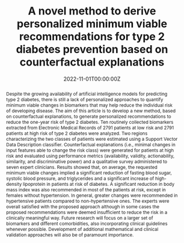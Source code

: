 ---
title: 'A novel method to derive personalized minimum viable recommendations for type 2 diabetes prevention based on counterfactual explanations'

# Authors
# If you created a profile for a user (e.g. the default `admin` user), write the username (folder name) here
# and it will be replaced with their full name and linked to their profile.
authors:
  - Marta Lenatti
  - admin
  - Aziz Guergachi
  - Karim Keshavjee
  - Maurizio Mongelli
  - Alessia Paglialonga

# Author notes (optional)
#author_notes:
#  - 'Equal contribution'
#  - 'Equal contribution'

date: '2022-11-01T00:00:00Z'
doi: '0.1109/ACCESS.2022.3180026'

# Schedule page publish date (NOT publication's date).
publishDate: '2022-11-01T00:00:00Z'

# Publication type.
# Accepts a single type but formatted as a YAML list (for Hugo requirements).
# Enter a publication type from the CSL standard.
publication_types: ['journal']

# Publication name and optional abbreviated publication name.
publication: In *PLOS ONE*
publication_short: In *PLOS ONE*

abstract: Despite the growing availability of artificial intelligence models for predicting type 2 diabetes, there is still a lack of personalized approaches to quantify minimum viable changes in biomarkers that may help reduce the individual risk of developing disease. The aim of this article is to develop a new method, based on counterfactual explanations, to generate personalized recommendations to reduce the one-year risk of type 2 diabetes. Ten routinely collected biomarkers extracted from Electronic Medical Records of 2791 patients at low risk and 2791 patients at high risk of type 2 diabetes were analyzed. Two regions characterizing the two classes of patients were estimated using a Support Vector Data Description classifier. Counterfactual explanations (i.e., minimal changes in input features able to change the risk class) were generated for patients at high risk and evaluated using performance metrics (availability, validity, actionability, similarity, and discriminative power) and a qualitative survey administered to seven expert clinicians. Results showed that, on average, the requested minimum viable changes implied a significant reduction of fasting blood sugar, systolic blood pressure, and triglycerides and a significant increase of high-density lipoprotein in patients at risk of diabetes. A significant reduction in body mass index was also recommended in most of the patients at risk, except in females without hypertension. In general, greater changes were recommended in hypertensive patients compared to non-hypertensive ones. The experts were overall satisfied with the proposed approach although in some cases the proposed recommendations were deemed insufficient to reduce the risk in a clinically meaningful way. Future research will focus on a larger set of biomarkers and different comorbidities, also incorporating clinical guidelines whenever possible. Development of additional mathematical and clinical validation approaches will also be of paramount importance.

# Summary. An optional shortened abstract.
summary: Counterfactual recommendations for treatment of type-2 diabetes.

#tags:
  #- Misclassification error control

# Display this page in the Featured widget?
featured: true

# Custom links (uncomment lines below)
# links:
# - name: Custom Link
#   url: http://example.org

url_pdf: 'uploads/journal.pone.0272825.pdf'
url_code: ''
url_dataset: ''
url_poster: ''
url_project: ''
url_slides: ''
url_source: 'https://journals.plos.org/plosone/article?id=10.1371/journal.pone.0272825'
url_video: ''

# Featured image
# To use, add an image named `featured.jpg/png` to your page's folder.
image:
  caption: ''
  focal_point: ''
  preview_only: false

# Associated Projects (optional).
#   Associate this publication with one or more of your projects.
#   Simply enter your project's folder or file name without extension.
#   E.g. `internal-project` references `content/project/internal-project/index.md`.
#   Otherwise, set `projects: []`.
projects:
  - Safe ML

# Slides (optional).
#   Associate this publication with Markdown slides.
#   Simply enter your slide deck's filename without extension.
#   E.g. `slides: "example"` references `content/slides/example/index.md`.
#   Otherwise, set `slides: ""`.
slides: ""
---